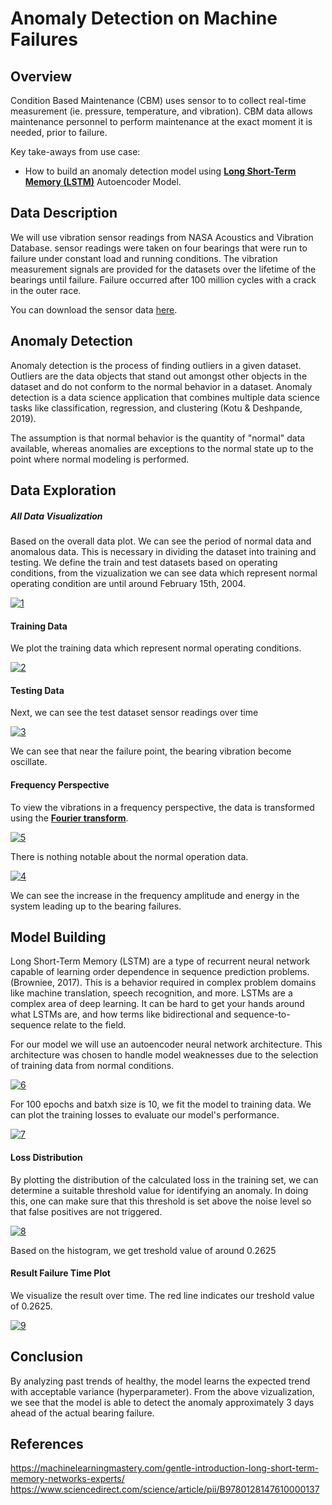 # Anomaly Detection on Machine Failures

## Overview
Condition Based Maintenance (CBM) uses sensor to to collect real-time measurement (ie. pressure, temperature, and vibration). CBM data allows maintenance personnel to perform maintenance at the exact moment it is needed, prior to failure. 

Key take-aways from use case:
* How to build an anomaly detection model using [**Long Short-Term Memory (LSTM)**](https://www.tensorflow.org/api_docs/python/tf/keras/layers/LSTM.html) Autoencoder Model.

## Data Description
We will use vibration sensor readings from NASA Acoustics and Vibration Database. sensor readings were taken on four bearings that were run to failure under constant load and running conditions. The vibration measurement signals are provided for the datasets over the lifetime of the bearings until failure. Failure occurred after 100 million cycles with a crack in the outer race.

You can download the sensor data [here](https://github.com/madekrisnaj/Anomaly-Detection-on-Machine-Failures/tree/main/data).

## Anomaly Detection
Anomaly detection is the process of finding outliers in a given dataset. Outliers are the data objects that stand out amongst other objects in the dataset and do not conform to the normal behavior in a dataset. Anomaly detection is a data science application that combines multiple data science tasks like classification, regression, and clustering (Kotu & Deshpande, 2019).

The assumption is that normal behavior is the quantity of "normal" data available, whereas anomalies are exceptions to the normal state up to the point where normal modeling is performed.

## Data Exploration
##### All Data Visualization
Based on the overall data plot. We can see the period of normal data and anomalous data. This is necessary in dividing the dataset into training and testing. We define the train and test datasets based on operating conditions, from the vizualization we can see data which represent normal operating condition are until around February 15th, 2004.

<a href="https://ibb.co/x1tTZ8V"><img src="https://i.ibb.co/48nrkgB/1.png" alt="1" border="0"></a>

#### **Training Data**
We plot the training data which represent normal operating conditions.

<a href="https://ibb.co/68dGQFh"><img src="https://i.ibb.co/VxKb6Ty/2.png" alt="2" border="0"></a>

#### **Testing Data**
Next, we can see the test dataset sensor readings over time

<a href="https://ibb.co/wRpLJZR"><img src="https://i.ibb.co/t4YhZw4/3.png" alt="3" border="0"></a>

We can see that near the failure point, the bearing vibration become oscillate. 

#### **Frequency Perspective**
To view the vibrations in a frequency perspective, the data is transformed using the [**Fourier transform**](https://www.dataq.com/data-acquisition/general-education-tutorials/fft-fast-fourier-transform-waveform-analysis.html#:~:text=Simply%20stated%2C%20the%20Fourier%20transform,magnitude%2C%20frequency%2C%20and%20phase).

<a href="https://ibb.co/tQRcF56"><img src="https://i.ibb.co/VJ6D58G/5.png" alt="5" border="0"></a>

There is nothing notable about the normal operation data.

<a href="https://ibb.co/Gdk7d9P"><img src="https://i.ibb.co/7SVvSQy/4.png" alt="4" border="0"></a>

We can see the increase in the frequency amplitude and energy in the system leading up to the bearing failures.

## Model Building
Long Short-Term Memory (LSTM) are a type of recurrent neural network capable of learning order dependence in sequence prediction problems. (Browniee, 2017). This is a behavior required in complex problem domains like machine translation, speech recognition, and more. LSTMs are a complex area of deep learning. It can be hard to get your hands around what LSTMs are, and how terms like bidirectional and sequence-to-sequence relate to the field.

For our model we will use an autoencoder neural network architecture. This architecture was chosen to handle model weaknesses due to the selection of training data from normal conditions.

<a href="https://ibb.co/wrG9JhB"><img src="https://i.ibb.co/R4rxhTY/6.png" alt="6" border="0"></a>

For 100 epochs and batxh size is 10, we fit the model to training data. We can plot the training losses to evaluate our model's performance.

<a href="https://ibb.co/Bfcx2sQ"><img src="https://i.ibb.co/wdBXh6P/7.png" alt="7" border="0"></a>

#### **Loss Distribution**
By plotting the distribution of the calculated loss in the training set, we can determine a suitable threshold value for identifying an anomaly. In doing this, one can make sure that this threshold is set above the noise level so that false positives are not triggered.

<a href="https://ibb.co/9npdN8c"><img src="https://i.ibb.co/wyd2R0B/8.png" alt="8" border="0"></a>

Based on the histogram, we get treshold value of around 0.2625

#### **Result Failure Time Plot**
We visualize the result over time. The red line indicates our treshold value of 0.2625.

<a href="https://ibb.co/NZzYXhw"><img src="https://i.ibb.co/6g5s2h6/9.png" alt="9" border="0"></a>

## Conclusion
By analyzing past trends of healthy, the model learns the expected trend with acceptable variance (hyperparameter). From the above vizualization, we see that the model is able to detect the anomaly approximately 3 days ahead of the actual bearing failure.

## References
https://machinelearningmastery.com/gentle-introduction-long-short-term-memory-networks-experts/ https://www.sciencedirect.com/science/article/pii/B9780128147610000137
